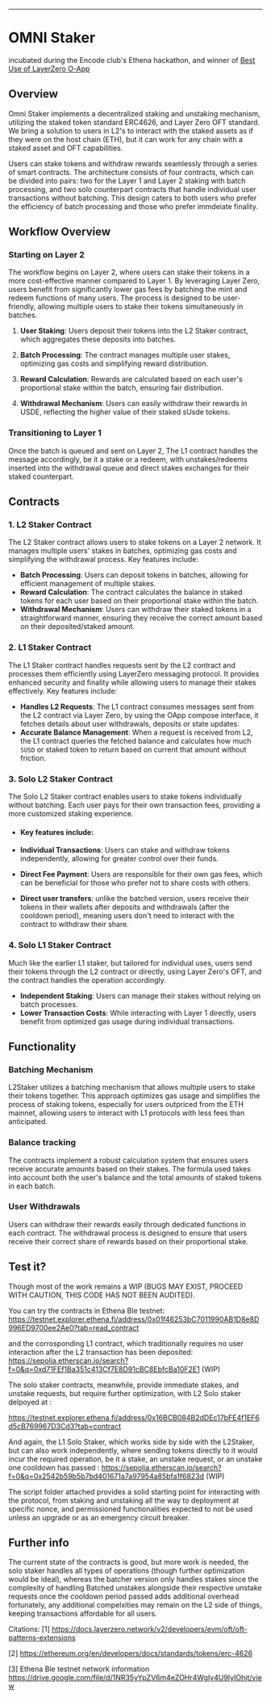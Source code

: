 ---

# OMNI Staker
incubated during the Encode club's Ethena hackathon, and winner of [Best Use of LayerZero O-App](https://x.com/encodeclub/status/1871216983100068279)
## Overview

Omni Staker implements a decentralized staking and unstaking mechanism, utilizing the staked token standard ERC4626, and Layer Zero OFT standard. We bring a solution to users in L2's to interact with the staked assets as if they were on the host chain (ETH), but it can work for any chain with a staked asset and OFT capabilities.

Users can stake tokens and withdraw rewards seamlessly through a series of smart contracts. The architecture consists of four contracts, which can be divided into pairs: two for the Layer 1 and Layer 2 staking with batch processing, and two solo counterpart contracts that handle individual user transactions without batching. This design caters to both users who prefer the efficiency of batch processing and those who prefer immdeiate finality.

## Workflow Overview

### Starting on Layer 2

The workflow begins on Layer 2, where users can stake their tokens in a more cost-effective manner compared to Layer 1. By leveraging Layer Zero, users benefit from significantly lower gas fees by batching the mint and redeem functions of many users. The process is designed to be user-friendly, allowing multiple users to stake their tokens simultaneously in batches.

1. **User Staking**: Users deposit their tokens into the L2 Staker contract, which aggregates these deposits into batches.

2. **Batch Processing**: The contract manages multiple user stakes, optimizing gas costs and simplifying reward distribution.

3. **Reward Calculation**: Rewards are calculated based on each user's proportional stake within the batch, ensuring fair distribution.

4. **Withdrawal Mechanism**: Users can easily withdraw their rewards in USDE, reflecting the higher value of their staked sUsde tokens.

### Transitioning to Layer 1

Once the batch is queued and sent on Layer 2, The L1 contract handles the message accordingly, be it a stake or a redeem, with unstakes/redeems inserted into the withdrawal queue and direct stakes exchanges for their staked counterpart.

## Contracts

### 1. L2 Staker Contract

The L2 Staker contract allows users to stake tokens on a Layer 2 network. It manages multiple users' stakes in batches, optimizing gas costs and simplifying the withdrawal process. Key features include:

- **Batch Processing**: Users can deposit tokens in batches, allowing for efficient management of multiple stakes.
- **Reward Calculation**: The contract calculates the balance in staked tokens for each user based on their proportional stake within the batch.
- **Withdrawal Mechanism**: Users can withdraw their staked tokens in a straightforward manner, ensuring they receive the correct amount based on their deposited/staked amount.

### 2. L1 Staker Contract

The L1 Staker contract handles requests sent by the L2 contract and processes them efficiently using LayerZero messaging protocol. It provides enhanced security and finality while allowing users to manage their stakes effectively. Key features include:

- **Handles L2 Requests**: The L1 contract consumes messages sent from the L2 contract via Layer Zero, by using the OApp compose interface, it fetches details about user withdrawals, deposits or state updates.
- **Accurate Balance Management**: When a request is received from L2, the L1 contract queries the fetched balance and calculates how much `SUSD` or staked token to return based on current that amount without friction.

### 3. Solo L2 Staker Contract

The Solo L2 Staker contract enables users to stake tokens individually without batching. Each user pays for their own transaction fees, providing a more customized staking experience.

- #### Key features include:

- **Individual Transactions**: Users can stake and withdraw tokens independently, allowing for greater control over their funds.
- **Direct Fee Payment**: Users are responsible for their own gas fees, which can be beneficial for those who prefer not to share costs with others.
- **Direct user transfers**: unlike the batched version, users receive their tokens in their wallets after deposits and withdrawals (after the cooldown period), meaning users don't need to interact with the contract to withdraw their share.

### 4. Solo L1 Staker Contract

Much like the earlier L1 staker, but tailored for individual uses, users send their tokens through the L2 contract or directly, using Layer Zero's OFT, and the contract handles the operation accordingly.

- **Independent Staking**: Users can manage their stakes without relying on batch processes.
- **Lower Transaction Costs**: While interacting with Layer 1 directly, users benefit from optimized gas usage during individual transactions.

## Functionality

### Batching Mechanism

L2Staker utilizes a batching mechanism that allows multiple users to stake their tokens together. This approach optimizes gas usage and simplifies the process of staking tokens, especially for users outpriced from the ETH mainnet, allowing users to interact with L1 protocols with less fees than anticipated.

### Balance tracking

The contracts implement a robust calculation system that ensures users receive accurate amounts based on their stakes. The formula used takes into account both the user's balance and the total amounts of staked tokens in each batch.

### User Withdrawals

Users can withdraw their rewards easily through dedicated functions in each contract. The withdrawal process is designed to ensure that users receive their correct share of rewards based on their proportional stake.

## Test it?

Though most of the work remains a WIP (BUGS MAY EXIST, PROCEED WITH CAUTION, THIS CODE HAS NOT BEEN AUDITED).

You can try the contracts in Ethena Ble testnet:
https://testnet.explorer.ethena.fi/address/0x01f46253bC7011990AB1D8e8D996ED9700ee2Ae0?tab=read_contract

and the corrosponding L1 contract, which traditionally requires no user interaction after the L2 transaction has been deposited:
https://sepolia.etherscan.io/search?f=0&q=0xd71FEf1Ba351c413Cf7E8D91cBC8EbfcBa10F2E1 (WIP)

The solo staker contracts, meanwhile, provide immediate stakes, and unstake requests, but require further optimization, with L2 Solo staker delpoyed at :

https://testnet.explorer.ethena.fi/address/0x16BCB084B2dDEc17bFE4f1EF6d5cB769967D3Cd3?tab=contract

And again, the L1 Solo Staker, which works side by side with the L2Staker, but can also work independently, where sending tokens directly to it would incur the required operation, be it a stake, an unstake request, or an unstake one cooldown has passed :
https://sepolia.etherscan.io/search?f=0&q=0x2542b59b5b7bd401671a7a97954a85bfa1f6823d (WIP)

The script folder attached provides a solid starting point for interacting with the protocol, from staking and unstaking all the way to deployment at specific nonce, and permissioned functionalities expected to not be used unless an upgrade or as an emergency circuit breaker.

## Further info

The current state of the contracts is good, but more work is needed, the solo staker handles all types of operations (though further optimization would be ideal), whereas the batcher version only handles stakes since the complexity of handling Batched unstakes alongside their respective unstake requests once the cooldown period passed adds additional overhead fortunately, any additional compelxities may remain on the L2 side of things, keeping transactions affordable for all users.

Citations:
[1] https://docs.layerzero.network/v2/developers/evm/oft/oft-patterns-extensions

[2] https://ethereum.org/en/developers/docs/standards/tokens/erc-4626

[3] Ethena Ble testnet network information https://drive.google.com/file/d/1NR35yYpZV6m4eZOHr4WgIy4U9IyIOhjt/view
